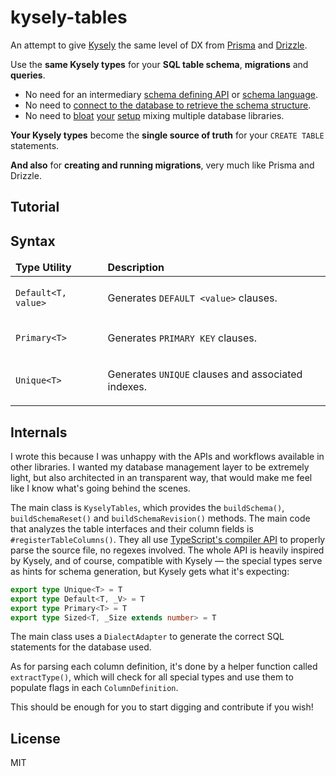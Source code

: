 # kysely-tables

An attempt to give [Kysely]() the same level of DX from [Prisma]() and [Drizzle]().

Use the **same Kysely types** for your **SQL table schema**, **migrations** and **queries**.

- No need for an intermediary [schema defining API](https://orm.drizzle.team/docs/schemas) or [schema language](https://www.prisma.io/docs/orm/prisma-schema/overview).
- No need to [connect to the database to retrieve the schema structure](https://github.com/RobinBlomberg/kysely-codegen).
- No need to [bloat](https://github.com/drizzle-team/drizzle-kysely) [your](https://github.com/eoin-obrien/prisma-extension-kysely) [setup](https://github.com/valtyr/prisma-kysely) mixing multiple database libraries.

**Your Kysely types** become the **single source of truth** for your `CREATE TABLE` statements.

**And also** for **creating and running migrations**, very much like Prisma and Drizzle.

## Tutorial

## Syntax

<table>
<thead>
<tr>
<td><b>Type Utility</b></td>
<td><b>Description</b></td>
</tr>
</thead>
<tbody>
<tr>
<td>

`Default<T, value>`

</td>
<td>

Generates `DEFAULT <value>` clauses.

</td>
</tr>
<tr>
<td>

`Primary<T>`

</td>
<td>

Generates `PRIMARY KEY` clauses.

</td>
</tr>
<tr>
<td>

`Unique<T>`

</td>
<td>

Generates `UNIQUE` clauses and associated indexes.

</td>
</tr>
</tbody>
</table>

## Internals

I wrote this because I was unhappy with the APIs and workflows available in other libraries. I wanted my database management layer to be extremely light, but also architected in an transparent way, that would make me feel like I know what's going behind the scenes.

The main class is `KyselyTables`, which provides the `buildSchema()`, `buildSchemaReset()` and `buildSchemaRevision()` methods. The main code that analyzes the table interfaces and their column fields is `#registerTableColumns()`. They all use [TypeScript's compiler API](https://github.com/microsoft/TypeScript/wiki/Using-the-Compiler-API) to properly parse the source file, no regexes involved. The whole API is heavily inspired by Kysely, and of course, compatible with Kysely — the special types serve as hints for schema generation, but Kysely gets what it's expecting:

```ts
export type Unique<T> = T
export type Default<T, _V> = T
export type Primary<T> = T
export type Sized<T, _Size extends number> = T
```

The main class uses a `DialectAdapter` to generate the correct SQL statements for the database used.

As for parsing each column definition, it's done by a helper function called `extractType()`, which will check for all special types and use them to populate flags in each `ColumnDefinition`.

This should be enough for you to start digging and contribute if you wish!

## License

MIT
